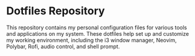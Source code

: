 # Dotfiles Repository

This repository contains my personal configuration files for various tools and applications on my system. These dotfiles help set up and customize my working environment, including the i3 window manager, Neovim, Polybar, Rofi, audio control, and shell prompt.
